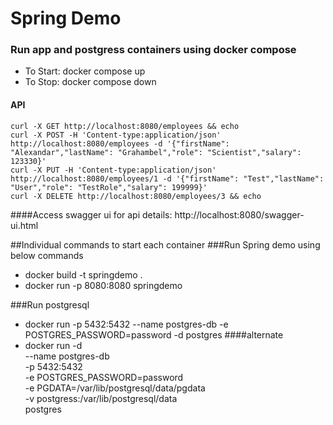 # Spring Demo

### Run app and postgress containers using docker compose
* To Start: docker compose up
* To Stop: docker compose down

#### API
```
curl -X GET http://localhost:8080/employees && echo
curl -X POST -H 'Content-type:application/json' http://localhost:8080/employees -d '{"firstName": "Alexandar","lastName": "Grahambel","role": "Scientist","salary": 123330}'
curl -X PUT -H 'Content-type:application/json' http://localhost:8080/employees/1 -d '{"firstName": "Test","lastName": "User","role": "TestRole","salary": 199999}'
curl -X DELETE http://localhost:8080/employees/3 && echo
```
####Access swagger ui for api details:
http://localhost:8080/swagger-ui.html

##Individual commands to start each container
###Run Spring demo using below commands
* docker build -t springdemo .
* docker run -p 8080:8080 springdemo

###Run postgresql 
* docker run -p 5432:5432 --name postgres-db -e POSTGRES_PASSWORD=password -d postgres
####alternate
* docker run -d \
  --name postgres-db \
  -p 5432:5432 \
  -e POSTGRES_PASSWORD=password \
  -e PGDATA=/var/lib/postgresql/data/pgdata \
  -v postgress:/var/lib/postgresql/data \
  postgres


